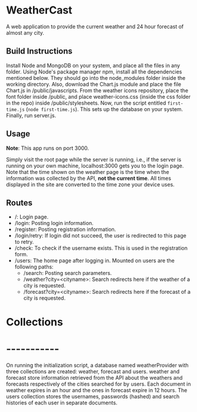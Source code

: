 # WeatherCast

A web application to provide the current weather and 24 hour forecast of almost any city.


Build Instructions
------------------

Install Node and MongoDB on your system, and place all the files in any folder. Using Node's package manager npm, install all
the dependencies mentioned below. They should go into the node_modules folder inside the working directory. Also, download the Chart.js module and place the file Chart.js in /public/javascripts. From the weather icons repository, place the font folder inside /public, and place weather-icons.css (inside the css folder in the repo) inside /public/stylesheets. Now, run the script entitled `first-time.js` (`node first-time.js`). This sets up the database on your system. Finally, run server.js.

Usage
-----

**Note**: This app runs on port 3000.  

Simply visit the root page while the server is running, i.e., if the server is running on your own machine, localhost:3000 gets you
to the login page. Note that the time shown on the weather page is the time when the information was collected by the API, **not the
current time**. All times displayed in the site are converted to the time zone your device uses.


Routes
------

* /: Login page.
* /login: Posting login information.
* /register: Posting registration information.
* /login/retry: If login did not succeed, the user is redirected to this page to retry.
* /check: To check if the username exists. This is used in the registration form.
* /users: The home page after logging in. Mounted on users are the following paths:
	* /search: Posting search parameters.
	* /weather?city=&lt;cityname&gt;: Search redirects here if the weather of a city is requested.
	* /forecast?city=&lt;cityname&gt;: Search redirects here if the forecast of a city is requested.


# Collections
# -----------

On running the initialization script, a database named weatherProvider with three collections are created: weather, forecast and users. weather and forecast store information retrieved from the API about the weathers and forecasts respectively of the cities searched for by users. Each document in weather expires in an hour and the ones in forecast expire in 12 hours. The users collection stores the usernames, passwords (hashed) and search histories of each user in separate documents.



